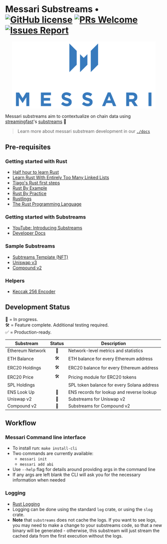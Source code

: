 # Messari Substreams &bull; [![GitHub license](https://img.shields.io/badge/license-MIT-blue)](https://github.com/messari/substreams/blob/master/LICENSE) [![PRs Welcome](https://img.shields.io/badge/PRs-welcome-brightgreen.svg)](https://github.com/messari/substreams/compare) [![Issues Report](https://img.shields.io/badge/issues-report-yellow.svg)](https://github.com/messari/substreams/issues/new)

<p align="center">
  <img src="./docs/images/logos/messari-logo.png" alt="Messari Logo" width="460" />
</p>

Messari substreams aim to contextualize on chain data using [streamingfast](https://www.streamingfast.io/)'s [substreams](https://substreams.streamingfast.io/) 🚀

> Learn more about messari substream development in our [`./docs`](./docs) 

## Pre-requisites

### Getting started with Rust

- [Half hour to learn Rust](https://fasterthanli.me/articles/a-half-hour-to-learn-rust)
- [Learn Rust With Entirely Too Many Linked Lists](https://rust-unofficial.github.io/too-many-lists/)
- [Tiago's Rust first steps](https://docs.microsoft.com/en-us/learn/paths/rust-first-steps/)
- [Rust By Example](https://github.com/rust-lang/rust-by-example)
- [Rust By Practice](https://github.com/sunface/rust-by-practice)
- [Rustlings](https://github.com/rust-lang/rustlings)
- [The Rust Programming Language](https://doc.rust-lang.org/book/)

### Getting started with Substreams

- [YouTube: Introducing Substreams](https://www.youtube.com/watch?v=qWxffTKpciU)
- [Developer Docs](https://substreams.streamingfast.io/)

### Sample Substreams

- [Subtreams Template (NFT)](https://github.com/streamingfast/substreams-template)
- [Uniswap v3](https://github.com/streamingfast/substreams-uniswap-v3)
- [Compound v2](https://github.com/0xbe1/compoundv2-substreams)

### Helpers

- [Keccak 256 Encoder](https://emn178.github.io/online-tools/keccak_256.html)

## Development Status

🔨 = In progress.  
🛠 = Feature complete. Additional testing required.  
✅ = Production-ready.

| Substream        |  Status | Description                                |
|------------------|  :------: |--------------------------------------------|
| Ethereum Network | 🔨 | Network-level metrics and statistics       |
| ETH Balance      | 🛠 | ETH balance for every Ethereum address     |
| ERC20 Holdings   | 🛠 | ERC20 balance for every Ethereum address   |
| ERC20 Price      | 🛠 | Pricing module for ERC20 tokens            |
| SPL Holdings     |  | SPL token balance for every Solana address |
| ENS Look Up      | 🔨 | ENS records for lookup and reverse lookup  |
| Uniswap v2       | 🔨 | Substreams for Uniswap v2                  |
| Compound v2      | 🔨 | Substreams for Compound v2                 |

## Workflow

### Messari Command line interface

- To install run: `make install-cli`
- Two commands are currently available:
    - `messari init`
    -  `messari add abi`
- Use `--help` flag for details around providing args in the command line
- If any args are left blank the CLI will ask you for the necessary information when needed

###  Logging

- [Rust Logging](https://docs.rs/log/0.4.14/log/)
- Logging can be done using the standard `log` crate, or using the `slog` crate.
- **Note** that `substreams` does not cache the logs. If you want to see logs, you may need to make a change to your substreams code, so that a new binary will be generated - otherwise, this substream will just stream the cached data from the first execution without the logs.

